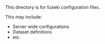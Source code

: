 This directory is for fuseki configuration files.

This may include:

- Server wide configurations
- Dataset definitions
- etc.
